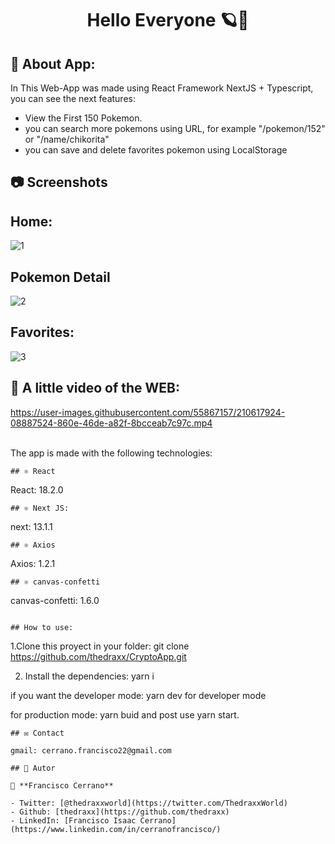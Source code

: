 <h1 align="center"> Hello Everyone 🪐👋</h1>

## 🤖 About App:
In This Web-App was made using React Framework NextJS + Typescript, you can see the next features:
-  View the First 150 Pokemon.
-  you can search more pokemons using URL, for example "/pokemon/152" or "/name/chikorita"
-  you can save and delete favorites pokemon using LocalStorage

## 📷 Screenshots

## Home:
![1](https://user-images.githubusercontent.com/55867157/210617796-07eb9d82-7363-4f35-b5cc-c512ed4e3d2e.png)

## Pokemon Detail
![2](https://user-images.githubusercontent.com/55867157/210617834-689af957-d392-47cd-8817-abae7c6a1240.png)

## Favorites:
![3](https://user-images.githubusercontent.com/55867157/210617873-97bac960-1a44-4060-ab3b-9635032fabf0.png)

## 🎥 A little video of the WEB:
https://user-images.githubusercontent.com/55867157/210617924-08887524-860e-46de-a82f-8bcceab7c97c.mp4

<br> The app is made with the following technologies:</br>

```
## ⚛️ React
```
 React: 18.2.0
```
## ⚛️ Next JS:
```
next: 13.1.1
```
## ⚛️ Axios
```
Axios: 1.2.1
```
## ⚛️ canvas-confetti
```
canvas-confetti: 1.6.0
```

## How to use: 
```
1.Clone this proyect in your folder: git clone https://github.com/thedraxx/CryptoApp.git

2. Install the dependencies: yarn i

if you want the developer mode:  yarn dev for developer mode

for production mode: yarn buid and post use yarn start. 

```
## ✉️ Contact

gmail: cerrano.francisco22@gmail.com

## 🤔 Autor

👤 **Francisco Cerrano**

- Twitter: [@thedraxxworld](https://twitter.com/ThedraxxWorld)
- Github: [thedraxx](https://github.com/thedraxx)
- LinkedIn: [Francisco Isaac Cerrano](https://www.linkedin.com/in/cerranofrancisco/)